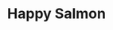 ---
layout: place
title: "Happy Salmon"
permalink: /florida/safety-harbor/happy-salmon.html
stateAbbr: FL
stateName: Florida
cityName: Safety Harbor
place_id: ChIJ_xawMGDuwogRh8KSyGeUImM
photos:
  - name: >-
      places/ChIJ_xawMGDuwogRh8KSyGeUImM/photos/AeeoHcJgqbvJoaVWHbF3hSMHU72iX-j3RdqIl47uw0VB8ENrW1JgVuWAJtmzet3JUKfQtVksUjSULrbTXIhdkTKZ7HM7Kft6DeOJpguEvE4bjyEg2w_O4qfNyUkUBAWPXVmExrGkPCWvVdLSYBp5UcAEG1C0dyBl0ZJrC4QQJNjoWpBeu1hLwy4t3jHOoN_06S04o2JhGw_Xil86mz6hYCFf1xRksxQGeBvGaxLDEkGafiDxqb0OokHXSM5aHrPmLe-iH5pWYzF9_QmUFSyBiUhadloLKHwpKi04G9vottdBoxfuCk-tVx28Cjt6ISNsK_JzYdp27oaTqX8RKJThi4DjRWLOZYpLgapUrJf-fTn_xOVw6pYwuYC8xmoD2y8nAAC-TOB-uMNXaW1CPLzt5mQO2nXFDxUpD1A-PhP7fTVXhP0
    widthPx: 3984
    heightPx: 2988
    authorAttributions:
      - displayName: Nathan Giles
        uri: https://maps.google.com/maps/contrib/105986250912812100757
        photoUri: >-
          https://lh3.googleusercontent.com/a/ACg8ocKO7Qkv9K5k_1q037R7zBeODjn11TDFr3d4lkP_KfTST9fTM6Bf=s100-p-k-no-mo
    flagContentUri: >-
      https://www.google.com/local/imagery/report/?cb_client=maps_api_places.places_api&image_key=!1e10!2sCIHM0ogKEICAgIC4l5StfA&hl=en-US
    googleMapsUri: >-
      https://www.google.com/maps/place//data=!3m4!1e2!3m2!1sCIHM0ogKEICAgIC4l5StfA!2e10!4m2!3m1!1s0x88c2ee6030b016ff:0x63229467c892c287
  - name: >-
      places/ChIJ_xawMGDuwogRh8KSyGeUImM/photos/AeeoHcJOMDVEKJLEL-XtOFpJaydcg4tapMvmJaxDW3KgFpwyLXlmTYL3aQIWjHteqLTDych63M5NG2JwPen6DBifNfSNuX7-9FR_bLOr5-G7wa_zPtVznGzWbV6zQPQG0FpBY1PYJfc6hPGTHN2Dcp6KNVmvHvapIQ75h_a6lDhuUijIdV6fICALYJvaFYb48thc3QRqK2j3kgilbSzradL_YTJeD7ixJLdYb8sd0bYFixpKcmYdEh6hgEHf_7Dz6CSQpSNzA-BYaOmTBLarLZYX1vSOkaMv2pHkk7JZbfSMd4g
    widthPx: 3456
    heightPx: 3456
    authorAttributions:
      - displayName: Happy Salmon
        uri: https://maps.google.com/maps/contrib/101262138811273252201
        photoUri: >-
          https://lh3.googleusercontent.com/a/ACg8ocLmPf7zaFgrSU1qoBNEE2B-fljXf1JEELpMb9L7QAsxVx70=s100-p-k-no-mo
    flagContentUri: >-
      https://www.google.com/local/imagery/report/?cb_client=maps_api_places.places_api&image_key=!1e10!2sAF1QipM1yuaCIVfplhhwdJIOP96zDGxtxdu3WoHaEmw&hl=en-US
    googleMapsUri: >-
      https://www.google.com/maps/place//data=!3m4!1e2!3m2!1sAF1QipM1yuaCIVfplhhwdJIOP96zDGxtxdu3WoHaEmw!2e10!4m2!3m1!1s0x88c2ee6030b016ff:0x63229467c892c287
  - name: >-
      places/ChIJ_xawMGDuwogRh8KSyGeUImM/photos/AeeoHcLkAS0f-9EjQ5fLmMmUHOXqKgKLWmAG1rsbuK60-9W5Zovf_hxwjw-7QLJrVUL1DD65XccCUQ7ucrzl8OwVygXawtXSQIayLSio3CcqYJzl5fdyqxsF5AIs5chySkGFGjwTWtv_LqjEsBjkU-csE0y8zS9CAf7vgPLyP5Nshm5ein3bK6u21-bQNiz5JLnb3feNY0-_tqeqMgd7bm1M2Vtc_3b4U3Xv8sGkNZFBVI1LBbI63V6XFXo-vGPbl_wwMxdjuhbm46m2Qtk5gyjbLTV4sO6R2oMcHDU4ou_dFFVbbl9xCxEqA6rryhOYlOt-XMIEBfMO96PxOyZ7_ASAous0IRinPMbP8dDEIEEuUToAQrzIxdHcOsK5Uihm9W9DL85I2Zq8ufYs18HS1mio5MJq4PBnaQsPX-iIHuJBDN9Yy0lj
    widthPx: 3024
    heightPx: 4032
    authorAttributions:
      - displayName: Joey Zoccali
        uri: https://maps.google.com/maps/contrib/112025877377872998279
        photoUri: >-
          https://lh3.googleusercontent.com/a-/ALV-UjX--IwXu9NUGlDM94kzMeBnapTHn7AnjxTtzxV1yqnbjEylcn1I=s100-p-k-no-mo
    flagContentUri: >-
      https://www.google.com/local/imagery/report/?cb_client=maps_api_places.places_api&image_key=!1e10!2sCIHM0ogKEICAgICNmcWdpQE&hl=en-US
    googleMapsUri: >-
      https://www.google.com/maps/place//data=!3m4!1e2!3m2!1sCIHM0ogKEICAgICNmcWdpQE!2e10!4m2!3m1!1s0x88c2ee6030b016ff:0x63229467c892c287
  - name: >-
      places/ChIJ_xawMGDuwogRh8KSyGeUImM/photos/AeeoHcKJ4cSSVThSQi246B9DynAqG0-yQjDk07bEX2TwGKAKam_FUUd0SGZVzRzhoQ5bN7dHhwGfh5TMPk4EXvi1Yjwqda3u4x43zMs3pmwoLzf4-C0S7hEEzJmgqHMYLKs1rBrw0qLjyhSswtqKr6kFrPYmzOqhRBkHOIBMemmtHh8LNDWk57ta6mljTTeQ7h1GsaY-VmaDoXaTWPxjJ76xp1TkUVCWAGX30yKkuL86kPKoHpDDfEE4iadORWTWuFxCB8lx2ybiKX-2gZUw98vnyFdawtYU-nQDdJ1QtDzqhD29p8yFIQRoBwyVtrdzqQIM5Hm4293hXESfYDMjY4pET8UkYICCKQy9rAx5NwsR9Vrv2Ei4Ek3GEvPHnrplX1VTGkpUQ6ZCyyhP-9-1r3k3sVodw4UssJXs6G7MgxyLCoFiGFP5
    widthPx: 4032
    heightPx: 3024
    authorAttributions:
      - displayName: Madison B
        uri: https://maps.google.com/maps/contrib/113285488151449262537
        photoUri: >-
          https://lh3.googleusercontent.com/a/ACg8ocJAhnf4uqJ80APdKzwdlr_x2gBS_0peeUckv7iMTdLn6IR19w=s100-p-k-no-mo
    flagContentUri: >-
      https://www.google.com/local/imagery/report/?cb_client=maps_api_places.places_api&image_key=!1e10!2sCIHM0ogKEICAgICZ-qjI1wE&hl=en-US
    googleMapsUri: >-
      https://www.google.com/maps/place//data=!3m4!1e2!3m2!1sCIHM0ogKEICAgICZ-qjI1wE!2e10!4m2!3m1!1s0x88c2ee6030b016ff:0x63229467c892c287
  - name: >-
      places/ChIJ_xawMGDuwogRh8KSyGeUImM/photos/AeeoHcKEfPVdYrB6rI-PTaLfLX5gBPqEpe8X66iFfoNeG7ijmUMWrUkEyAcDpXUozvRaIR5q2I1-X1XS9bgSiNAlkfArCJnzL2vHSSu9AgFYR4YhP29Y_IOGlS2-5V_5bj8q6j8HJn1F2Bkq6xlcDELUzmhFCrodlQa2iV_gv1Z0pXNq0-mO0NWAXn51e5CuHCECrRQaCzJxHSI__PRias-b7V66T8smOwGOsBrHn4oayXBSLoqUwUIGMycFlL31jG5evLS7ZOTGzcbazzm-0-x_7ASVHq2bcrVJx1-gB4Eu9AYMVUshJH8O32KwiW1HZPJ29t7_lC-gthsug9FiOILq7bwaBXxG1zTYjwXWhMB3mpKsc19I5zns8tgTXgahv--ImdffSXTXO0ubsiwponiVuLLhUBKnWNkHbEYgHDg4Zl_Ulg
    widthPx: 4032
    heightPx: 3024
    authorAttributions:
      - displayName: Matt Matt
        uri: https://maps.google.com/maps/contrib/110016259913916979792
        photoUri: >-
          https://lh3.googleusercontent.com/a-/ALV-UjX3IJfoqHJvQmczqMlaZFAJVVRk3TuWKFcize-y6CCyAJc8Zx0=s100-p-k-no-mo
    flagContentUri: >-
      https://www.google.com/local/imagery/report/?cb_client=maps_api_places.places_api&image_key=!1e10!2sCIHM0ogKEICAgMDAv4-PRA&hl=en-US
    googleMapsUri: >-
      https://www.google.com/maps/place//data=!3m4!1e2!3m2!1sCIHM0ogKEICAgMDAv4-PRA!2e10!4m2!3m1!1s0x88c2ee6030b016ff:0x63229467c892c287
  - name: >-
      places/ChIJ_xawMGDuwogRh8KSyGeUImM/photos/AeeoHcI9hU7QKDE4YEMCLhjtFQiMw75fjaDI2LRYGBHnw2Hwtp17q0ByBgt01iTVLLK3DnuYo70FVVv_VvweczPgHHx1JMnB22YZH2E1CEWL0BeoblmckOxj2oVTsAz2vEcm12eraF8aatOO4FwldTMAhEXuk_-fq0Hf8vq7sEFtohWbdB-DLd4kv3G0Jd60GMYNY-glJwJ9vjamZvN8qaq-qkS8eIl0G69kTazrFa5ahMI7fLsbpwY343T5zh8j5sXt4LqtUJfUcbkJ1mtRLzK9SrqQepDxZQrbgShl_SePB960hdiWCyPMyL1oOppatlF2Ny-f8_xVoGMwhqk2J329TQmnViQGsPcrO14OVOtfvAAGy1LokXi6VPpjUp1bcghtodzh4zYp6wQcJpmotYFn9VhTwYYh5K1PuMUBfCVA6jI
    widthPx: 3024
    heightPx: 4032
    authorAttributions:
      - displayName: Joey Zoccali
        uri: https://maps.google.com/maps/contrib/112025877377872998279
        photoUri: >-
          https://lh3.googleusercontent.com/a-/ALV-UjX--IwXu9NUGlDM94kzMeBnapTHn7AnjxTtzxV1yqnbjEylcn1I=s100-p-k-no-mo
    flagContentUri: >-
      https://www.google.com/local/imagery/report/?cb_client=maps_api_places.places_api&image_key=!1e10!2sCIHM0ogKEICAgICNmcWdFQ&hl=en-US
    googleMapsUri: >-
      https://www.google.com/maps/place//data=!3m4!1e2!3m2!1sCIHM0ogKEICAgICNmcWdFQ!2e10!4m2!3m1!1s0x88c2ee6030b016ff:0x63229467c892c287
  - name: >-
      places/ChIJ_xawMGDuwogRh8KSyGeUImM/photos/AeeoHcI09qagWzKXOJOpIZfQZ7ZdS5be4PRc81Ij3IsIRKf562jvVoPaUCMtIBpR_fTjBSq_pl6GQvS7GTGgmVPj2TbUaukLwDL0ocBOlt63oieI784AsFbNVXWoLI6S8IbPavUI1KpRV79uge_T4q-gFTNUKT57OLiQRLzA-_vO8fz0xLacxurL21T_9BlXjyC-8Zj5T6w1Y8VXP_9DKJ1XGKWoqCZuKjUvZaoSdy0p_eUgLLrfLSRvb28GIJegIRAAys87zeP758PozHFiOXcpSbbz41valQz_ihux9y6hb7SG5pv8OTDgSy9zFltSCyOqAAMgJ68XJ_Kv6YBpqilYRwdm0WtNTPRk_niGQIZoPM6vBuhgU6cA9l6LdttPUtTspMem7cKJexHzejsFsuMr9jaddnv545u4PsLKSi9-W-glnEI
    widthPx: 3024
    heightPx: 4032
    authorAttributions:
      - displayName: Jensen Roth
        uri: https://maps.google.com/maps/contrib/116915228702056678964
        photoUri: >-
          https://lh3.googleusercontent.com/a-/ALV-UjWMDu1tu7NhCF5WCAuhw4BI14_SYrmoTrB751QBk1-lGelogvc=s100-p-k-no-mo
    flagContentUri: >-
      https://www.google.com/local/imagery/report/?cb_client=maps_api_places.places_api&image_key=!1e10!2sCIHM0ogKEICAgICc3OOmoQE&hl=en-US
    googleMapsUri: >-
      https://www.google.com/maps/place//data=!3m4!1e2!3m2!1sCIHM0ogKEICAgICc3OOmoQE!2e10!4m2!3m1!1s0x88c2ee6030b016ff:0x63229467c892c287
  - name: >-
      places/ChIJ_xawMGDuwogRh8KSyGeUImM/photos/AeeoHcJ0_dW-JfxpGq4rhtQatP-Qg_FB5B5NiOFRpoK0KeT2YZbbHz7Fp7O35SRfoHiM0wCv37-Z2CiqG_6kCDPOm1x2YFo_zRhXzvUb-a_Qge_L0KjyMzcUH4kk9QDexpMg1CV1MKEMLfLHoFflUaOKbxmtXnmASelnEq0VQPJTVieyP3A1OtJRZx-uB-daWF2kmT6_45PPImHSPMr2ahuUHRRsEbWVc97yf9ad6NLL5mOxMf_15G7n7kPdSriwxa61vWxZUbxcu_xxAEiv9qRI28l8o3KfG4N91IHGVMdKBGi91Ek-ZENRVnCkAju-6vqGT8zcvNfn-n_Yrgpjx8viTAGc1almJinEsZTThHJnLKLJpnwEdzEPUoqrTNDs8fN_JIdGw1myB04tfxa_x9XURYyzijkl-NtOJzUaZO6MwuNieEjs
    widthPx: 3024
    heightPx: 4032
    authorAttributions:
      - displayName: Ian G
        uri: https://maps.google.com/maps/contrib/113910762184414297690
        photoUri: >-
          https://lh3.googleusercontent.com/a-/ALV-UjVG5PprA1UoF3OsdQd0-fn1xES7bsF9fCjWZji6YAV1Ki7KcTOD=s100-p-k-no-mo
    flagContentUri: >-
      https://www.google.com/local/imagery/report/?cb_client=maps_api_places.places_api&image_key=!1e10!2sCIHM0ogKEICAgICE_YeP5gE&hl=en-US
    googleMapsUri: >-
      https://www.google.com/maps/place//data=!3m4!1e2!3m2!1sCIHM0ogKEICAgICE_YeP5gE!2e10!4m2!3m1!1s0x88c2ee6030b016ff:0x63229467c892c287
  - name: >-
      places/ChIJ_xawMGDuwogRh8KSyGeUImM/photos/AeeoHcJoyKHcmQP8NAHgnVCVidF6JXb6bnalOSXxkO1SXS90qd4nTc7mwL1Fo9IHDMSq7x-EiU-T4xpBT5H2i6Cf-v3JKi1P0Cj9i3bV6MimjNtNJI_-tByXBF7eYU8wnF50UUWiY0CNOa8LTvJjK9MwYAf5VPYsrmJ-GE7r2z-3bdMo_1zePat5rQoLpsUgek7ydDByGhqyoA4L2MaAKnYIwIcoCgAgt466BJZW2XhgssPCvqX6hJo79404dvunS5vQhiRJII4KsLz5AGo2P0f_cDq4WrRAB9zSiUYt-JAVAgIFIb5u8iHW0XjkTHZWJc9YQYTGtYYLdBbMyK4wJaCmDyu_6BzAE2YY9BaEWv2ZEAfbeMJ-rqIhAW5_6EO2dO6V62uGdNeTxSDtEba8JPeuTJp2kk5h93IA8pBOOb7MdUvUT3ia
    widthPx: 3024
    heightPx: 4032
    authorAttributions:
      - displayName: Madison B
        uri: https://maps.google.com/maps/contrib/113285488151449262537
        photoUri: >-
          https://lh3.googleusercontent.com/a/ACg8ocJAhnf4uqJ80APdKzwdlr_x2gBS_0peeUckv7iMTdLn6IR19w=s100-p-k-no-mo
    flagContentUri: >-
      https://www.google.com/local/imagery/report/?cb_client=maps_api_places.places_api&image_key=!1e10!2sCIHM0ogKEICAgIDp7Y6uiQE&hl=en-US
    googleMapsUri: >-
      https://www.google.com/maps/place//data=!3m4!1e2!3m2!1sCIHM0ogKEICAgIDp7Y6uiQE!2e10!4m2!3m1!1s0x88c2ee6030b016ff:0x63229467c892c287
  - name: >-
      places/ChIJ_xawMGDuwogRh8KSyGeUImM/photos/AeeoHcIdVhBiifqKRkgaS-CxxPuCo3Rs-4nCvaXqD7EdGhVHz8dfKaEcvB90hUYiBek1vhozcL3kHoEATLdniNcTpM9tMesDAHNPyyJ0RD0Q0rXDE01f3rSdXKR8_6mm5CtaO8hSpbth4Gf1ipaNtYZZA0veV3ewsbV6xAM0AgLQnEvdPttbXIAKVCyucOAyJupwj_gVMw-D9UEJK0hJHl2Nn07PIJmMqkdirmt4CzLTVetDa9BQapotX0KgX4eKaO8UOASGQDZFVJstwgVpGimqyMFo__IEtmHIWto7IbeD_SnWEhdV_bIuCbi-XbupSDb_RZJlDJij9DkczExhgY95RjyaCemmtZmZO7Ep6OlEAwKYy-tz6eaLy2WvsNgoh4AQlP2C3He-c0eq7E71RYT654P7cDwqdmumXlzV9m0b05p8DqA4
    widthPx: 3000
    heightPx: 4000
    authorAttributions:
      - displayName: E Tirado
        uri: https://maps.google.com/maps/contrib/112111939388309863353
        photoUri: >-
          https://lh3.googleusercontent.com/a/ACg8ocLIb6hFBNLrf0vLRtZRAcVk-8K9lqghRlw85_l1Q9vhF92G9A=s100-p-k-no-mo
    flagContentUri: >-
      https://www.google.com/local/imagery/report/?cb_client=maps_api_places.places_api&image_key=!1e10!2sCIHM0ogKEICAgIC50aSAtgE&hl=en-US
    googleMapsUri: >-
      https://www.google.com/maps/place//data=!3m4!1e2!3m2!1sCIHM0ogKEICAgIC50aSAtgE!2e10!4m2!3m1!1s0x88c2ee6030b016ff:0x63229467c892c287
address: 500 Main St, Safety Harbor, FL 34695, USA
street: 500 Main St
city: Safety Harbor
state: FL
zip: '34695'
country: USA
neighborhood: null
latitude: '27.990718'
longitude: '-82.692628'
accessibility_options:
  wheelchairAccessibleParking: true
  wheelchairAccessibleEntrance: true
  wheelchairAccessibleRestroom: true
  wheelchairAccessibleSeating: true
business_status: OPERATIONAL
name: Happy Salmon
google_maps_links:
  directionsUri: >-
    https://www.google.com/maps/dir//''/data=!4m7!4m6!1m1!4e2!1m2!1m1!1s0x88c2ee6030b016ff:0x63229467c892c287!3e0
  placeUri: https://maps.google.com/?cid=7143435132430631559
  writeAReviewUri: >-
    https://www.google.com/maps/place//data=!4m3!3m2!1s0x88c2ee6030b016ff:0x63229467c892c287!12e1
  reviewsUri: >-
    https://www.google.com/maps/place//data=!4m4!3m3!1s0x88c2ee6030b016ff:0x63229467c892c287!9m1!1b1
  photosUri: >-
    https://www.google.com/maps/place//data=!4m3!3m2!1s0x88c2ee6030b016ff:0x63229467c892c287!10e5
primary_type: Japanese Restaurant
opening_hours:
  regular: null
  current: null
secondary_opening_hours:
  regular:
    weekdayDescriptions: null
    type: null
  current:
    weekdayDescriptions: null
    type: null
phone: (727) 723-1116
price_level: PRICE_LEVEL_MODERATE
price_range: $20 &ndash; $30
rating: '4.6'
rating_count: 376
website: https://www.facebook.com/HappySalmonBar/
description: null
reviews:
  - name: >-
      places/ChIJ_xawMGDuwogRh8KSyGeUImM/reviews/ChZDSUhNMG9nS0VJQ0FnTURJOEtpc1V3EAE
    relativePublishTimeDescription: a week ago
    rating: 4
    text:
      text: >-
        Place was great! Other than the fact that you might have to wait a while
        for your sushi, it’s a fantastic spot for sushi made with love.


        I’ve been to Japan a few times, and I can confidently say this is my
        favorite spot for sushi when I don’t feel like making it at home.


        I don’t mind waiting a bit longer—personally, I think it’s well worth
        it. I remind myself that it’s a family-owned business making some damn
        good sushi.


        There was one time during a busy evening when I waited quite a bit
        longer than I’m normally comfortable with. That said, I understand the
        sushi-making might all fall on one person’s shoulders. It might help if
        someone could assist the sushi master during peak hours or maybe even
        develop a more efficient system in the kitchen to ease the workload and
        improve turnaround time—whatever the pain point might be behind the
        scenes.


        Still, despite the occasional wait, the quality and care that goes into
        the food keep me coming back. Highly recommend.
      languageCode: en
    originalText:
      text: >-
        Place was great! Other than the fact that you might have to wait a while
        for your sushi, it’s a fantastic spot for sushi made with love.


        I’ve been to Japan a few times, and I can confidently say this is my
        favorite spot for sushi when I don’t feel like making it at home.


        I don’t mind waiting a bit longer—personally, I think it’s well worth
        it. I remind myself that it’s a family-owned business making some damn
        good sushi.


        There was one time during a busy evening when I waited quite a bit
        longer than I’m normally comfortable with. That said, I understand the
        sushi-making might all fall on one person’s shoulders. It might help if
        someone could assist the sushi master during peak hours or maybe even
        develop a more efficient system in the kitchen to ease the workload and
        improve turnaround time—whatever the pain point might be behind the
        scenes.


        Still, despite the occasional wait, the quality and care that goes into
        the food keep me coming back. Highly recommend.
      languageCode: en
    authorAttribution:
      displayName: Julian Garcia
      uri: https://www.google.com/maps/contrib/115836330175603614765/reviews
      photoUri: >-
        https://lh3.googleusercontent.com/a-/ALV-UjUX21_QCctscSG20YrLH5BpSmSXvPk4lH11C8SSAOYfcgihFghe=s128-c0x00000000-cc-rp-mo-ba3
    publishTime: '2025-04-06T12:19:39.333609Z'
    flagContentUri: >-
      https://www.google.com/local/review/rap/report?postId=ChZDSUhNMG9nS0VJQ0FnTURJOEtpc1V3EAE&d=17924085&t=1
    googleMapsUri: >-
      https://www.google.com/maps/reviews/data=!4m6!14m5!1m4!2m3!1sChZDSUhNMG9nS0VJQ0FnTURJOEtpc1V3EAE!2m1!1s0x88c2ee6030b016ff:0x63229467c892c287
  - name: >-
      places/ChIJ_xawMGDuwogRh8KSyGeUImM/reviews/ChdDSUhNMG9nS0VJQ0FnTURnektXbHRRRRAB
    relativePublishTimeDescription: a month ago
    rating: 2
    text:
      text: >-
        I really want to give them a good review.  The sushi is great and better
        than many places around.

        The problem with Happy Salmon is that they are chronically understaffed,
        and it frequently takes as long as an hour for sushi to be ready.  Even
        on not super busy nights.  The sushi is a huge bottleneck, and this is a
        sushi restaurant.  Also it seems the owner can’t be bothered to make any
        sushi, so while the orders are backed up, he’s just standing around
        doing something else or nothing.

        If they would/could fix this, I’d come here a lot more and would love to
        recommend the place to so many other people.
      languageCode: en
    originalText:
      text: >-
        I really want to give them a good review.  The sushi is great and better
        than many places around.

        The problem with Happy Salmon is that they are chronically understaffed,
        and it frequently takes as long as an hour for sushi to be ready.  Even
        on not super busy nights.  The sushi is a huge bottleneck, and this is a
        sushi restaurant.  Also it seems the owner can’t be bothered to make any
        sushi, so while the orders are backed up, he’s just standing around
        doing something else or nothing.

        If they would/could fix this, I’d come here a lot more and would love to
        recommend the place to so many other people.
      languageCode: en
    authorAttribution:
      displayName: Daniel
      uri: https://www.google.com/maps/contrib/103072805018091527754/reviews
      photoUri: >-
        https://lh3.googleusercontent.com/a-/ALV-UjXKb7R6LKAK6C4w4kt0UY8BH04Smc6L3m7appkIjV3ElLR1PxfV=s128-c0x00000000-cc-rp-mo-ba3
    publishTime: '2025-02-23T00:55:49.547492Z'
    flagContentUri: >-
      https://www.google.com/local/review/rap/report?postId=ChdDSUhNMG9nS0VJQ0FnTURnektXbHRRRRAB&d=17924085&t=1
    googleMapsUri: >-
      https://www.google.com/maps/reviews/data=!4m6!14m5!1m4!2m3!1sChdDSUhNMG9nS0VJQ0FnTURnektXbHRRRRAB!2m1!1s0x88c2ee6030b016ff:0x63229467c892c287
  - name: >-
      places/ChIJ_xawMGDuwogRh8KSyGeUImM/reviews/ChZDSUhNMG9nS0VJQ0FnSURmeEs2N1BnEAE
    relativePublishTimeDescription: 3 months ago
    rating: 2
    text:
      text: >-
        We love the sushi, but not worth how long we sit waiting for food. Our
        last visit it took 20 min to get someone to come take our order.. they
        only have one person it looks like preparing the rolls and it took over
        an hour once we ordered for food to come out. In that hour no one ever
        came back to check on drinks, ask if we need anything, etc.


        Unfortunately, this used to be a favorite but we probably won’t be
        returning any longer. This is the second or third experience like this.
      languageCode: en
    originalText:
      text: >-
        We love the sushi, but not worth how long we sit waiting for food. Our
        last visit it took 20 min to get someone to come take our order.. they
        only have one person it looks like preparing the rolls and it took over
        an hour once we ordered for food to come out. In that hour no one ever
        came back to check on drinks, ask if we need anything, etc.


        Unfortunately, this used to be a favorite but we probably won’t be
        returning any longer. This is the second or third experience like this.
      languageCode: en
    authorAttribution:
      displayName: Taylor H
      uri: https://www.google.com/maps/contrib/110484987767884496979/reviews
      photoUri: >-
        https://lh3.googleusercontent.com/a/ACg8ocIlPtBgSM7bVI2SEzFcFT0LqTjR6nl1UKYS4kiITVph-wSGIw=s128-c0x00000000-cc-rp-mo-ba3
    publishTime: '2025-01-04T00:29:00.356040Z'
    flagContentUri: >-
      https://www.google.com/local/review/rap/report?postId=ChZDSUhNMG9nS0VJQ0FnSURmeEs2N1BnEAE&d=17924085&t=1
    googleMapsUri: >-
      https://www.google.com/maps/reviews/data=!4m6!14m5!1m4!2m3!1sChZDSUhNMG9nS0VJQ0FnSURmeEs2N1BnEAE!2m1!1s0x88c2ee6030b016ff:0x63229467c892c287
  - name: >-
      places/ChIJ_xawMGDuwogRh8KSyGeUImM/reviews/ChdDSUhNMG9nS0VJQ0FnTURBdjQtUC1BRRAB
    relativePublishTimeDescription: a month ago
    rating: 5
    text:
      text: >-
        Like being in Japan. Amazing. The owners are Japanese. The restaurant
        made us long for Japan. Awesome sushi. Awesome sake. We will be back.
      languageCode: en
    originalText:
      text: >-
        Like being in Japan. Amazing. The owners are Japanese. The restaurant
        made us long for Japan. Awesome sushi. Awesome sake. We will be back.
      languageCode: en
    authorAttribution:
      displayName: Matt Matt
      uri: https://www.google.com/maps/contrib/110016259913916979792/reviews
      photoUri: >-
        https://lh3.googleusercontent.com/a-/ALV-UjX3IJfoqHJvQmczqMlaZFAJVVRk3TuWKFcize-y6CCyAJc8Zx0=s128-c0x00000000-cc-rp-mo-ba3
    publishTime: '2025-02-13T02:37:56.497163Z'
    flagContentUri: >-
      https://www.google.com/local/review/rap/report?postId=ChdDSUhNMG9nS0VJQ0FnTURBdjQtUC1BRRAB&d=17924085&t=1
    googleMapsUri: >-
      https://www.google.com/maps/reviews/data=!4m6!14m5!1m4!2m3!1sChdDSUhNMG9nS0VJQ0FnTURBdjQtUC1BRRAB!2m1!1s0x88c2ee6030b016ff:0x63229467c892c287
  - name: >-
      places/ChIJ_xawMGDuwogRh8KSyGeUImM/reviews/ChZDSUhNMG9nS0VJQ0FnSUNObWNXZEJREAE
    relativePublishTimeDescription: a year ago
    rating: 3
    text:
      text: >-
        My Mixed Bag Experience at Happy Salmon


        Hey folks! Wanted to share my recent outing to Happy Salmon in Safety
        Harbor.


        First things first, the wait for the food... much longer than I
        anticipated. I'm all for taking the time to make a meal right, but this
        felt like a bit of a stretch.


        Now, about the food. It was, okay. I mean, it wasn't bad, but it didn't
        knock my socks off either. I was hoping for that 'wow' factor,
        especially after the wait, but it ended up being pretty average. Nothing
        to write home about.


        On the plus side, the place itself has a decent vibe. Definitely
        laid-back.  But, if you're looking for a culinary adventure or a quick
        bite, this might not hit the mark.


        All in all, I'm giving Happy Salmon a solid 3 stars. It's not off my
        list, but I'm not rushing back either. Maybe it was just an off day? I
        might give it another shot down the road. Until then, the search for my
        go-to seafood spot continues!
      languageCode: en
    originalText:
      text: >-
        My Mixed Bag Experience at Happy Salmon


        Hey folks! Wanted to share my recent outing to Happy Salmon in Safety
        Harbor.


        First things first, the wait for the food... much longer than I
        anticipated. I'm all for taking the time to make a meal right, but this
        felt like a bit of a stretch.


        Now, about the food. It was, okay. I mean, it wasn't bad, but it didn't
        knock my socks off either. I was hoping for that 'wow' factor,
        especially after the wait, but it ended up being pretty average. Nothing
        to write home about.


        On the plus side, the place itself has a decent vibe. Definitely
        laid-back.  But, if you're looking for a culinary adventure or a quick
        bite, this might not hit the mark.


        All in all, I'm giving Happy Salmon a solid 3 stars. It's not off my
        list, but I'm not rushing back either. Maybe it was just an off day? I
        might give it another shot down the road. Until then, the search for my
        go-to seafood spot continues!
      languageCode: en
    authorAttribution:
      displayName: Joey Zoccali
      uri: https://www.google.com/maps/contrib/112025877377872998279/reviews
      photoUri: >-
        https://lh3.googleusercontent.com/a-/ALV-UjX--IwXu9NUGlDM94kzMeBnapTHn7AnjxTtzxV1yqnbjEylcn1I=s128-c0x00000000-cc-rp-mo-ba4
    publishTime: '2024-01-15T21:46:05.464574Z'
    flagContentUri: >-
      https://www.google.com/local/review/rap/report?postId=ChZDSUhNMG9nS0VJQ0FnSUNObWNXZEJREAE&d=17924085&t=1
    googleMapsUri: >-
      https://www.google.com/maps/reviews/data=!4m6!14m5!1m4!2m3!1sChZDSUhNMG9nS0VJQ0FnSUNObWNXZEJREAE!2m1!1s0x88c2ee6030b016ff:0x63229467c892c287
parking_options:
  freeParkingLot: true
  freeStreetParking: true
payment_options:
  acceptsCreditCards: true
  acceptsDebitCards: true
  acceptsCashOnly: false
  acceptsNfc: true
allow_dogs: null
curbside_pickup: null
delivery: false
dine_in: true
good_for_children: null
good_for_groups: true
good_for_sports: false
live_music: false
menu_for_children: null
outdoor_seating: true
reservable: null
restroom: true
serves_beer: true
serves_breakfast: false
serves_brunch: false
serves_cocktails: null
serves_coffee: null
serves_dinner: true
serves_dessert: true
serves_lunch: null
serves_vegetarian_food: true
serves_wine: true
takeout: true

---